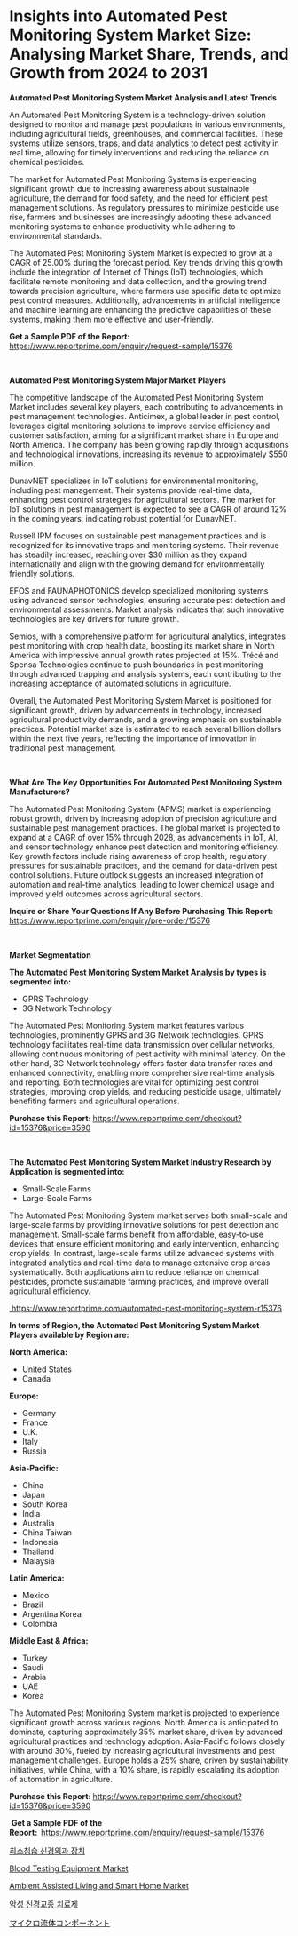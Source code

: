 <p><h1>Insights into Automated Pest Monitoring System Market Size: Analysing Market Share, Trends, and Growth from 2024 to 2031</h1></p><p><strong>Automated Pest Monitoring System Market Analysis and Latest Trends</strong></p>
<p><p>An Automated Pest Monitoring System is a technology-driven solution designed to monitor and manage pest populations in various environments, including agricultural fields, greenhouses, and commercial facilities. These systems utilize sensors, traps, and data analytics to detect pest activity in real time, allowing for timely interventions and reducing the reliance on chemical pesticides.</p><p>The market for Automated Pest Monitoring Systems is experiencing significant growth due to increasing awareness about sustainable agriculture, the demand for food safety, and the need for efficient pest management solutions. As regulatory pressures to minimize pesticide use rise, farmers and businesses are increasingly adopting these advanced monitoring systems to enhance productivity while adhering to environmental standards.</p><p>The Automated Pest Monitoring System Market is expected to grow at a CAGR of 25.00% during the forecast period. Key trends driving this growth include the integration of Internet of Things (IoT) technologies, which facilitate remote monitoring and data collection, and the growing trend towards precision agriculture, where farmers use specific data to optimize pest control measures. Additionally, advancements in artificial intelligence and machine learning are enhancing the predictive capabilities of these systems, making them more effective and user-friendly.</p></p>
<p><strong>Get a Sample PDF of the Report:&nbsp;</strong> <a href="https://www.reportprime.com/enquiry/request-sample/15376">https://www.reportprime.com/enquiry/request-sample/15376</a></p>
<p>&nbsp;</p>
<p><strong>Automated Pest Monitoring System Major Market Players</strong></p>
<p><p>The competitive landscape of the Automated Pest Monitoring System Market includes several key players, each contributing to advancements in pest management technologies. Anticimex, a global leader in pest control, leverages digital monitoring solutions to improve service efficiency and customer satisfaction, aiming for a significant market share in Europe and North America. The company has been growing rapidly through acquisitions and technological innovations, increasing its revenue to approximately $550 million.</p><p>DunavNET specializes in IoT solutions for environmental monitoring, including pest management. Their systems provide real-time data, enhancing pest control strategies for agricultural sectors. The market for IoT solutions in pest management is expected to see a CAGR of around 12% in the coming years, indicating robust potential for DunavNET.</p><p>Russell IPM focuses on sustainable pest management practices and is recognized for its innovative traps and monitoring systems. Their revenue has steadily increased, reaching over $30 million as they expand internationally and align with the growing demand for environmentally friendly solutions.</p><p>EFOS and FAUNAPHOTONICS develop specialized monitoring systems using advanced sensor technologies, ensuring accurate pest detection and environmental assessments. Market analysis indicates that such innovative technologies are key drivers for future growth.</p><p>Semios, with a comprehensive platform for agricultural analytics, integrates pest monitoring with crop health data, boosting its market share in North America with impressive annual growth rates projected at 15%. Trécé and Spensa Technologies continue to push boundaries in pest monitoring through advanced trapping and analysis systems, each contributing to the increasing acceptance of automated solutions in agriculture.</p><p>Overall, the Automated Pest Monitoring System Market is positioned for significant growth, driven by advancements in technology, increased agricultural productivity demands, and a growing emphasis on sustainable practices. Potential market size is estimated to reach several billion dollars within the next five years, reflecting the importance of innovation in traditional pest management.</p></p>
<p>&nbsp;</p>
<p><strong>What Are The Key Opportunities For Automated Pest Monitoring System Manufacturers?</strong></p>
<p><p>The Automated Pest Monitoring System (APMS) market is experiencing robust growth, driven by increasing adoption of precision agriculture and sustainable pest management practices. The global market is projected to expand at a CAGR of over 15% through 2028, as advancements in IoT, AI, and sensor technology enhance pest detection and monitoring efficiency. Key growth factors include rising awareness of crop health, regulatory pressures for sustainable practices, and the demand for data-driven pest control solutions. Future outlook suggests an increased integration of automation and real-time analytics, leading to lower chemical usage and improved yield outcomes across agricultural sectors.</p></p>
<p><strong>Inquire or Share Your Questions If Any Before Purchasing This Report:</strong> <a href="https://www.reportprime.com/enquiry/pre-order/15376">https://www.reportprime.com/enquiry/pre-order/15376</a></p>
<p>&nbsp;</p>
<p><strong>Market Segmentation</strong></p>
<p><strong>The Automated Pest Monitoring System Market Analysis by types is segmented into:</strong></p>
<p><ul><li>GPRS Technology</li><li>3G Network Technology</li></ul></p>
<p><p>The Automated Pest Monitoring System market features various technologies, prominently GPRS and 3G Network technologies. GPRS technology facilitates real-time data transmission over cellular networks, allowing continuous monitoring of pest activity with minimal latency. On the other hand, 3G Network technology offers faster data transfer rates and enhanced connectivity, enabling more comprehensive real-time analysis and reporting. Both technologies are vital for optimizing pest control strategies, improving crop yields, and reducing pesticide usage, ultimately benefiting farmers and agricultural operations.</p></p>
<p><strong>Purchase this Report:&nbsp;</strong><a href="https://www.reportprime.com/checkout?id=15376&price=3590">https://www.reportprime.com/checkout?id=15376&price=3590</a></p>
<p>&nbsp;</p>
<p><strong>The Automated Pest Monitoring System Market Industry Research by Application is segmented into:</strong></p>
<p><ul><li>Small-Scale Farms</li><li>Large-Scale Farms</li></ul></p>
<p><p>The Automated Pest Monitoring System market serves both small-scale and large-scale farms by providing innovative solutions for pest detection and management. Small-scale farms benefit from affordable, easy-to-use devices that ensure efficient monitoring and early intervention, enhancing crop yields. In contrast, large-scale farms utilize advanced systems with integrated analytics and real-time data to manage extensive crop areas systematically. Both applications aim to reduce reliance on chemical pesticides, promote sustainable farming practices, and improve overall agricultural efficiency.</p></p>
<p><a href="https://www.reportprime.com/automated-pest-monitoring-system-r15376">&nbsp;https://www.reportprime.com/automated-pest-monitoring-system-r15376</a></p>
<p><strong>In terms of Region, the Automated Pest Monitoring System Market Players available by Region are:</strong></p>
<p>
    <p> <strong> North America: </strong>
        <ul>
            <li>United States</li>
            <li>Canada</li>
        </ul>
        </p> 
    <p> <strong> Europe: </strong>
        <ul>
            <li>Germany</li>
            <li>France</li>
            <li>U.K.</li>
            <li>Italy</li>
            <li>Russia</li>
        </ul>
        </p> 
    <p> <strong> Asia-Pacific: </strong>
        <ul>
            <li>China</li>
            <li>Japan</li>
            <li>South Korea</li>
            <li>India</li>
            <li>Australia</li>
            <li>China Taiwan</li>
            <li>Indonesia</li>
            <li>Thailand</li>
            <li>Malaysia</li>
        </ul>
        </p> 
    <p> <strong> Latin America: </strong>
        <ul>
            <li>Mexico</li>
            <li>Brazil</li>
            <li>Argentina Korea</li>
            <li>Colombia</li>
        </ul>
        </p> 
    <p> <strong> Middle East & Africa: </strong>
        <ul>
            <li>Turkey</li>
            <li>Saudi</li>
            <li>Arabia</li>
            <li>UAE</li>
            <li>Korea</li>
        </ul>
    </p>
    </p>
<p><p>The Automated Pest Monitoring System market is projected to experience significant growth across various regions. North America is anticipated to dominate, capturing approximately 35% market share, driven by advanced agricultural practices and technology adoption. Asia-Pacific follows closely with around 30%, fueled by increasing agricultural investments and pest management challenges. Europe holds a 25% share, driven by sustainability initiatives, while China, with a 10% share, is rapidly escalating its adoption of automation in agriculture.</p></p>
<p><strong>Purchase this Report: </strong><a href="https://www.reportprime.com/checkout?id=15376&price=3590">https://www.reportprime.com/checkout?id=15376&price=3590</a></p>
<p>&nbsp;<strong>Get a Sample PDF of the Report:&nbsp;&nbsp;</strong><a href="https://www.reportprime.com/enquiry/request-sample/15376">https://www.reportprime.com/enquiry/request-sample/15376</a></p>
<p><strong></strong></p>
<p><p><a href="https://medium.com/@joespinka88967/minimally-invasive-neurosurgical-device-market-%EC%9D%98-%EA%B8%80%EB%A1%9C%EB%B2%8C-%EC%8B%9C%EC%9E%A5-%EA%B0%9C%EC%9A%94%EB%8A%94-%EC%A0%84-%EC%84%B8%EA%B3%84-%EB%B0%8F-%EC%A3%BC%EC%9A%94-%EC%8B%9C%EC%9E%A5%EC%9D%98-%EC%82%B0%EC%97%85%EC%97%90-%EC%98%81%ED%96%A5%EC%9D%84-%EB%AF%B8%EC%B9%98%EB%8A%94-%EC%A3%BC%EC%9A%94-%ED%8A%B8%EB%A0%8C%EB%93%9C%EC%97%90-%EB%8C%80%ED%95%9C-7fa1676a44a5">최소침습 신경외과 장치</a></p><p><a href="https://www.linkedin.com/pulse/insights-blood-testing-equipment-market-size-which-expanding-cqihe?trackingId=PeQAPf0jThiSMepI9STHnw%3D%3D">Blood Testing Equipment Market</a></p><p><a href="https://github.com/MarciaRunte/Market-Research-Report-List-1/blob/main/ambient-assisted-living-and-smart-home-market.md">Ambient Assisted Living and Smart Home Market</a></p><p><a href="https://medium.com/@rudyswaniafgwski56664/%EC%95%85%EC%84%B1-%EA%B5%90%EB%AA%A8%EC%84%B8%ED%8F%AC%EC%A2%85-%EC%B9%98%EB%A3%8C%EC%A0%9C-%EC%8B%9C%EC%9E%A5%EC%9D%98-%EB%B0%9C%EC%A0%84-%EA%B8%80%EB%A1%9C%EB%B2%8C-%EB%8F%99%ED%96%A5-%EB%B0%8F-%EC%A7%80%EC%97%AD-%EC%97%AD%ED%95%99-2024-2031-1bb540e88922">악성 신경교종 치료제</a></p><p><a href="https://medium.com/@melliestracke2023/microfludics-components-market-%E3%81%AF-%E3%82%B3%E3%82%B9%E3%83%88%E7%AE%A1%E7%90%86%E3%81%A8%E5%8A%B9%E7%8E%87%E5%90%91%E4%B8%8A%E3%82%92%E5%84%AA%E5%85%88%E3%81%97%E3%81%BE%E3%81%99-%E3%81%95%E3%82%89%E3%81%AB-%E5%A0%B1%E5%91%8A%E6%9B%B8%E3%81%AF%E5%B8%82%E5%A0%B4%E3%81%AE%E9%9C%80%E8%A6%81%E9%9D%A2%E3%81%A8%E4%BE%9B%E7%B5%A6%E9%9D%A2%E3%81%AE%E4%B8%A1%E6%96%B9%E3%82%92%E3%82%AB%E3%83%90%E3%83%BC%E3%81%97%E3%81%A6%E3%81%84%E3%81%BE%E3%81%99-microfludics-9494ebb2a595">マイクロ流体コンポーネント</a></p></p>